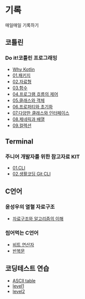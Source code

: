 # 기록
매일매일 기록하기
## 코틀린
### __Do it!코틀린 프로그래밍__
   + [Why Kotlin](https://github.com/kksa5729/Diary/blob/main/Kotlin/Why%20Kotlin.md) 
   + [01.패키지](https://github.com/kksa5729/Diary/blob/main/Kotlin/01.패키지.md)
   + [02.자료형](https://github.com/kksa5729/Diary/blob/main/Kotlin/02.자료형.md)
   + [03.함수](https://github.com/kksa5729/Diary/blob/main/Kotlin/03.함수.md)
   + [04.프로그램 흐름의 제어](https://github.com/kksa5729/Diary/blob/main/Kotlin/04.%ED%9D%90%EB%A6%84%EC%A0%9C%EC%96%B4.md)
   + [05.클래스와 객체](https://github.com/kksa5729/Diary/blob/main/Kotlin/05.%ED%81%B4%EB%9E%98%EC%8A%A4%EC%99%80%20%EA%B0%9D%EC%B2%B4.md)
   + [06.프로퍼티와 초기화](https://github.com/kksa5729/Diary/blob/main/Kotlin/06.프로퍼티와%20초기화.md)
   + [07.다양한 클래스와 인터페이스](https://github.com/kksa5729/Diary/blob/main/Kotlin/07.다양한%20클래스와%20인터페이스.md)
   + [08.제네릭과 배열](https://github.com/kksa5729/Diary/blob/main/Kotlin/08.제네릭과%20배열.md)
   + [09.컬렉션](https://github.com/kksa5729/Diary/blob/main/Kotlin/09.%EC%BB%AC%EB%A0%89%EC%85%98.md)
## Terminal
### __주니어 개발자를 위한 참고자료 KIT__
   + [01.CLI](https://github.com/kksa5729/Diary/blob/main/%EC%A3%BC%EB%8B%88%EC%96%B4%20%EA%B0%9C%EB%B0%9C%EC%9E%90%EB%A5%BC%20%EC%9C%84%ED%95%9C%20%EC%B0%B8%EA%B3%A0%EC%9E%90%EB%A3%8C%20KIT/CLI.md)
   + [02.생활코딩 Git CLI](https://github.com/kksa5729/Diary/blob/main/%EC%A3%BC%EB%8B%88%EC%96%B4%20%EA%B0%9C%EB%B0%9C%EC%9E%90%EB%A5%BC%20%EC%9C%84%ED%95%9C%20%EC%B0%B8%EA%B3%A0%EC%9E%90%EB%A3%8C%20KIT/%EC%83%9D%ED%99%9C%EC%BD%94%EB%94%A9%20Git%20CLI.md)
## C언어
### __윤성우의 열혈 자료구조__
   + [자료구조와 알고리즘의 이해](https://github.com/kksa5729/Diary/blob/main/%EC%97%B4%ED%98%88%20%EC%9E%90%EB%A3%8C%EA%B5%AC%EC%A1%B0/%EC%9E%90%EB%A3%8C%EA%B5%AC%EC%A1%B0%EC%99%80%20%EC%95%8C%EA%B3%A0%EB%A6%AC%EC%A6%98%EC%9D%98%20%EC%9D%B4%ED%95%B4.md)
### __씹어먹는 C언어__
   + [비트 연산자]()
   + [반복문]()
## __코딩테스트 연습__
   * [ASCII table](https://github.com/kksa5729/Diary/blob/main/Programmers/ASCII%20table.md)
   * [level1](https://github.com/kksa5729/Diary/tree/main/Programmers/level1)
   * [level2](https://github.com/kksa5729/Diary/blob/main/Programmers/level2)